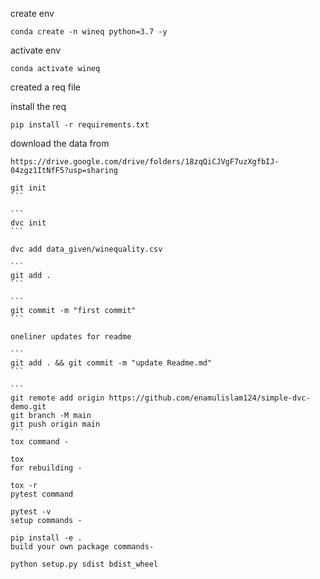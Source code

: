 create env

```
conda create -n wineq python=3.7 -y
```
activate env

```
conda activate wineq
```
created a req file

install the req

```
pip install -r requirements.txt
```
download the data from

```
https://drive.google.com/drive/folders/18zqQiCJVgF7uzXgfbIJ-04zgz1ItNfF5?usp=sharing
```

````
git init
```

```
dvc init
```

dvc add data_given/winequality.csv

```
git add .
```

```
git commit -m "first commit"
```

oneliner updates for readme

```
git add . && git commit -m "update Readme.md"
```

```
git remote add origin https://github.com/enamulislam124/simple-dvc-demo.git
git branch -M main
git push origin main
```
tox command -

tox
for rebuilding -

tox -r 
pytest command

pytest -v
setup commands -

pip install -e . 
build your own package commands-

python setup.py sdist bdist_wheel